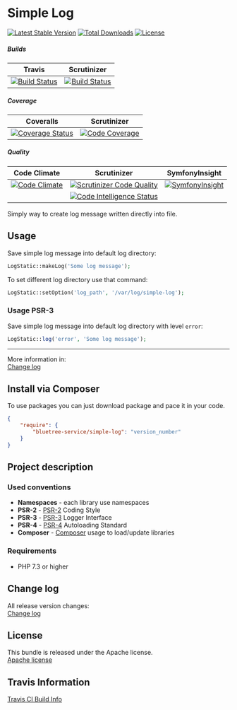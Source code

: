 Simple Log
=========

[![Latest Stable Version](https://poser.pugx.org/bluetree-service/simple-log/v/stable.svg)](https://packagist.org/packages/bluetree-service/simple-log)
[![Total Downloads](https://poser.pugx.org/bluetree-service/simple-log/downloads.svg)](https://packagist.org/packages/bluetree-service/simple-log)
[![License](https://poser.pugx.org/bluetree-service/simple-log/license.svg)](https://packagist.org/packages/bluetree-service/simple-log)

##### Builds
| Travis | Scrutinizer |
|:---:|:---:|
| [![Build Status](https://app.travis-ci.com/bluetree-service/simple-log.svg?branch=master)](https://app.travis-ci.com/github/bluetree-service/simple-log) | [![Build Status](https://scrutinizer-ci.com/g/bluetree-service/simple-log/badges/build.png?b=master)](https://scrutinizer-ci.com/g/bluetree-service/simple-log/build-status/master) |

##### Coverage
| Coveralls | Scrutinizer |
|:---:|:---:|
| [![Coverage Status](https://coveralls.io/repos/github/bluetree-service/simple-log/badge.svg?branch=master)](https://coveralls.io/github/bluetree-service/simple-log?branch=master) | [![Code Coverage](https://scrutinizer-ci.com/g/bluetree-service/simple-log/badges/coverage.png?b=master)](https://scrutinizer-ci.com/g/bluetree-service/simple-log/?branch=master) |

##### Quality
| Code Climate | Scrutinizer | SymfonyInsight |
|:---:|:---:|:---:|
| [![Code Climate](https://codeclimate.com/github/bluetree-service/simple-log/badges/gpa.svg)](https://codeclimate.com/github/bluetree-service/simple-log) | [![Scrutinizer Code Quality](https://scrutinizer-ci.com/g/bluetree-service/simple-log/badges/quality-score.png?b=master)](https://scrutinizer-ci.com/g/bluetree-service/simple-log/?branch=master) | [![SymfonyInsight](https://insight.symfony.com/projects/32a9a415-754b-497d-b345-320381fbdc20/mini.svg)](https://insight.symfony.com/projects/32a9a415-754b-497d-b345-320381fbdc20) |
|  | [![Code Intelligence Status](https://scrutinizer-ci.com/g/bluetree-service/simple-log/badges/code-intelligence.svg?b=master)](https://scrutinizer-ci.com/code-intelligence) |  |

Simply way to create log message written directly into file.

## Usage

Save simple log message into default log directory:
```php
LogStatic::makeLog('Some log message');
```

To set different log directory use that command:
```php
LogStatic::setOption('log_path', '/var/log/simple-log');
```

### Usage PSR-3

Save simple log message into default log directory with level `error`:
```php
LogStatic::log('error', 'Some log message');
```

---------------

More information in:  
[Change log](https://github.com/bluetree-service/simple-log/doc/basic_usage.md "Change log")

Install via Composer
--------------
To use packages you can just download package and pace it in your code.

```json
{
    "require": {
        "bluetree-service/simple-log": "version_number"
    }
}
```

Project description
--------------

### Used conventions

* **Namespaces** - each library use namespaces
* **PSR-2** - [PSR-2](http://www.php-fig.org/psr/psr-2/) Coding Style
* **PSR-3** - [PSR-3](http://www.php-fig.org/psr/psr-3/) Logger Interface
* **PSR-4** - [PSR-4](http://www.php-fig.org/psr/psr-4/) Autoloading Standard
* **Composer** - [Composer](https://getcomposer.org/) usage to load/update libraries

### Requirements

* PHP 7.3 or higher

Change log
--------------
All release version changes:  
[Change log](https://github.com/bluetree-service/simple-log/doc/change_log.md "Change log")

License
--------------
This bundle is released under the Apache license.  
[Apache license](https://github.com/bluetree-service/simple-log/LICENSE "Apache license")

Travis Information
--------------
[Travis CI Build Info](https://travis-ci.org/bluetree-service/simple-log)
